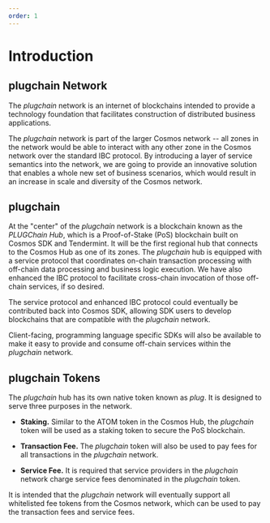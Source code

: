 ```yaml
---
order: 1
---
```


# Introduction

## plugchain Network

The *plugchain* network is an internet of blockchains intended to provide a technology foundation that facilitates construction of distributed business applications.

The *plugchain* network is part of the larger Cosmos network -- all zones in the network would be able to interact with any other zone in the Cosmos network over the standard IBC protocol.  By introducing a layer of service semantics into the network, we are going to provide an innovative solution that enables a whole new set of business scenarios, which would result in an increase in scale and diversity of the Cosmos network.

## plugchain 

At the "center" of the *plugchain* network is a blockchain known as the *PLUGChain Hub*, which is a Proof-of-Stake (PoS) blockchain built on Cosmos SDK and Tendermint.  It will be the first regional hub that connects to the Cosmos Hub as one of its zones.  The *plugchain* hub is equipped with a service protocol that coordinates on-chain transaction processing with off-chain data processing and business logic execution.  We have also enhanced the IBC protocol to facilitate cross-chain invocation of those off-chain services, if so desired.

The service protocol and enhanced IBC protocol could eventually be contributed back into Cosmos SDK, allowing SDK users to develop blockchains that are compatible with the *plugchain* network.

Client-facing, programming language specific SDKs will also be available to make it easy to provide and consume off-chain services within the *plugchain* network.

## plugchain Tokens

The *plugchain* hub has its own native token known as *plug*.  It is designed to serve three purposes in the network.

* **Staking.**  Similar to the ATOM token in the Cosmos Hub, the *plugchain* token will be used as a staking token to secure the PoS blockchain.

* **Transaction Fee.**  The *plugchain* token will also be used to pay fees for all transactions in the *plugchain* network.

* **Service Fee.**  It is required that service providers in the *plugchain* network charge service fees denominated in the *plugchain* token.

It is intended that the *plugchain* network will eventually support all whitelisted fee tokens from the Cosmos network, which can be used to pay the transaction fees and service fees.
